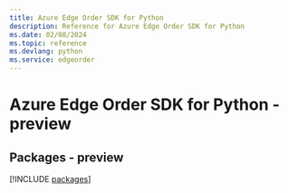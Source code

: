 ```yaml
---
title: Azure Edge Order SDK for Python
description: Reference for Azure Edge Order SDK for Python
ms.date: 02/08/2024
ms.topic: reference
ms.devlang: python
ms.service: edgeorder
---
```

# Azure Edge Order SDK for Python - preview
## Packages - preview
[!INCLUDE [packages](edge-order-index.md)]